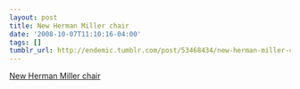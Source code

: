 ```yaml
---
layout: post
title: New Herman Miller chair
date: '2008-10-07T11:10:16-04:00'
tags: []
tumblr_url: http://endemic.tumblr.com/post/53468434/new-herman-miller-chair
---
```

[New Herman Miller chair](http://www.mlive.com/grpress/business/index.ssf/2008/10/herman_miller_unveils_embody_c.html)  
